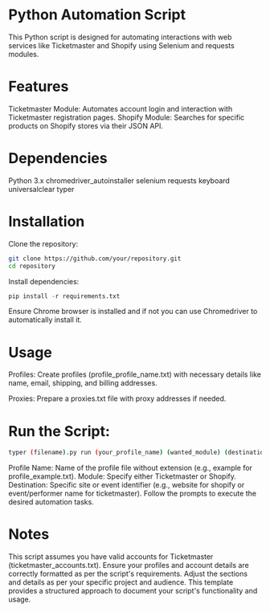 # Python Automation Script
This Python script is designed for automating interactions with web services like Ticketmaster and Shopify using Selenium and requests modules.

# Features
Ticketmaster Module: Automates account login and interaction with Ticketmaster registration pages.
Shopify Module: Searches for specific products on Shopify stores via their JSON API.

# Dependencies
Python 3.x
chromedriver_autoinstaller
selenium
requests
keyboard
universalclear
typer

# Installation
Clone the repository:

```bash
git clone https://github.com/your/repository.git
cd repository
```

Install dependencies:

```python
pip install -r requirements.txt
```

Ensure Chrome browser is installed and if not you can use Chromedriver to automatically install it.

# Usage
Profiles: Create profiles (profile_profile_name.txt) with necessary details like name, email, shipping, and billing addresses.

Proxies: Prepare a proxies.txt file with proxy addresses if needed.

# Run the Script:

```bash
typer (filename).py run (your_profile_name) (wanted_module) (destination)
```
Profile Name: Name of the profile file without extension (e.g., example for profile_example.txt).
Module: Specify either Ticketmaster or Shopify.
Destination: Specific site or event identifier (e.g., website for shopify or event/performer name for ticketmaster).
Follow the prompts to execute the desired automation tasks.

# Notes
This script assumes you have valid accounts for Ticketmaster (ticketmaster_accounts.txt).
Ensure your profiles and account details are correctly formatted as per the script's requirements.
Adjust the sections and details as per your specific project and audience. This template provides a structured approach to document your script's functionality and usage.
